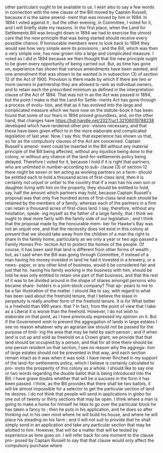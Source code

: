 other particulars ought to be available to us. I wish also to say a few words in connection with the new clause of the Bill moved by Captain Russell, because it is the same amend- ment that was moved by him in 1894. In 1894 I voted against it ; but the other evening, in Committee, I voted for it, and I will briefly state my reasons. In the first place, when the Land for Settlements Bill was brought down in 1894 we had to exercise the utmost care that the new principle that was being started should receive every possible chance. If honourable members were to look back to 1894 they would see how very simple were its provisions ; and the Bill, which was then a very simple one, has now grown into a large and complicated measure. I voted as I did in 1894 because we then thought that the new principle ought to be given every opportunity of being carried out. But, as time has gone on, experience has shown that various amendments have been wanted, and one amendment that was shown to be wanted is in subsection (3) of section 12 of the Act of 1900. Provision is there made by which if there are two or more owners in partnership they are allowed to rank as individual owners, and to retain each the prescribed minimum as defined in the interpretation clause of the Act of 1894. That was not in as the Act was passed in 1894, but the point I make is that the Land for Settle- ments Act has gone through a process of evolu- tion, and that as it has evolved into the large and complicated measure which we have now on the statute-book it has been found that some of our fears in 1894 proved groundless, and, on the other hand, that changes have https://hdl.handle.net/2027/uc1.32106019788238 developed which have rendered other pro- visions necessary, and that these have been given effect to in the more elaborate and complicated legislation of last year. Now, I say this: that experience has shown us that, so far as the compulsory clauses of the Act are concerned. Captain Russell's amend- ment could be inserted in the Bill without any material principle of the Bill being affected, without any injustice being done to the colony, or without any chance of the land-for-settlements policy being delayed. Therefore I voted for it, because I hold if it is right that partners, who are unlimited in number-according to sub- clause (3) of section 12 there might be seven or ten acting as working partners on a farm- should be entitled each to hold a thousand acres of first-class land, then it is certainly not unjust or unfair to the country that if a man has his own son or daughter living with him on the property, they should be entitled to hold, say, half the amount which partners may hold, because Captain Russell's proposal was that only five hundred acres of first-class land each should be retained by the members of a family, whereas each of the partners in a firm can retain a thousand acres of first-class land. I say, therefore, without any hesitation, speak- ing myself as the father of a large family, that I think we ought to deal more fairly with the family side of our legislation ; and I think that the proposal made by the honourable mem- ber for Hawke's Bay was not an unjust one, and that the necessity does not exist in this colony at present that we should take away from the children of a man the right to share in the family home, particularly as we only a year or two ago passed a Family Homes Pro- tection Act to protect the homes of the people. Of course, it has been said that land is different from other forms of wealth ; but, as I said when the Bill was going through Committee, if instead of a man having his money invested in land he had it invested in a brewery, or a news- paper, or any other kind of business, would it be considered fair and just that he. having his family working in the business with him, should be told he was only entitled to retain one part of that business, and that the rest of it was to be divided around in the shape of shares amongst persons who became share- holders in a joint-stock company? That ap- pears to me to be a fair illustration of the matter. I should like to say, with regard to what has been said about the freehold tenure, that I believe the lease in perpetuity is really another form of the freehold tenure. It is for What better is a freehold than 999 years. that ? In fact, from the point of view that I take as a Liberal it is worse than the freehold. However, I do not wish to elaborate on that point, as I have previously expressed my opinion on it. But if the Government wish to prevent the aggregation of lands in large estates I see no reason whatever why an agrarian law should not be passed for the purpose of limit- ing the area that may be held by each person ; and if when land is cut up and sold as freehold on a Crown grant, we provide that that land should be occupied by a person, and that for all time there should be one person resident on that section, I see no reason why the aggrega- tion of large estates should not be prevented in that way, and each section remain intact as it was when it was sold. I have never flinched in my support of the land-for-settlements policy, which I believe is certainly calculated to pro- moto the prosperity of this colony as a whole. I should like to say one or two words regarding the double ballot that is being introduced into the Bill. I have grave doubts whether that will be a success in the form it has been passed. I think, as the Bill provides that there shall be two ballots, it will be almost impossible for a selector to get the particular section of land he desires. I do not think that people will send in applications in globo for one out of twenty or thirty sections that may be open. I think where a man is going to make a home for himself he likes to go over the particular block he has taken a fancy to ; then he puts in his application, and he does so after thinking out in his own mind where he will build his house, and where he will place his steading on his farm ; and it will not suit to provide that he shall simply send in an application and take any particular section that may be allotted to him. However, that will be a matter that will be tested by experience as time goes on. I will refer back for one moment to the clause pro- posed by Captain Russell to say that that clause would only affect the compulsory purchase where 